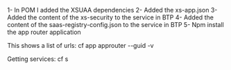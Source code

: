 1- In POM I added the XSUAA dependencies
2- Added the xs-app.json
3- Added the content of the xs-security to the service in BTP
4- Added the content of the saas-registry-config.json to the service in BTP
5- Npm install the app router application





This shows a list of urls:
cf app approuter --guid -v



Getting services:
cf s